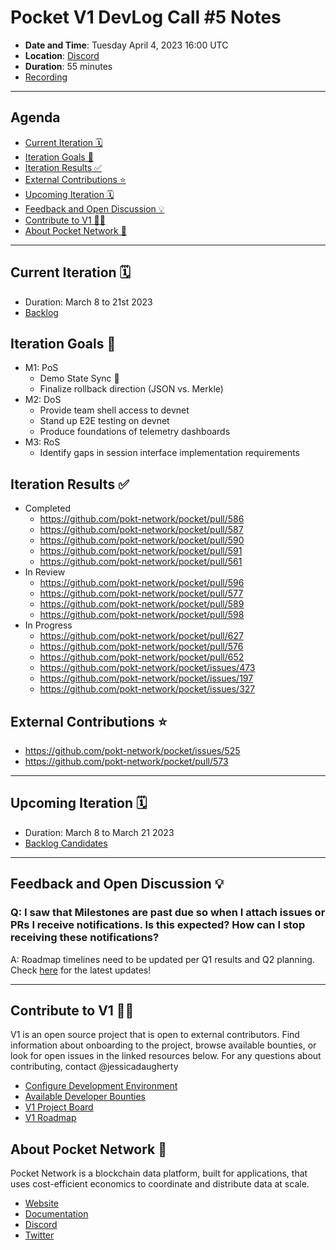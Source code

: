 # Pocket V1 DevLog Call #5 Notes <!-- omit in toc -->

- **Date and Time**: Tuesday April 4, 2023 16:00 UTC
- **Location**: [Discord](https://discord.gg/pokt)
- **Duration**: 55 minutes
- [Recording](https://drive.google.com/file/d/1MNaQv4spbxmkbTlivtBHrVIWnY4L8bMe/view?usp=sharing)

---

## Agenda <!-- omit in toc -->

- [Current Iteration 🗓️](#current-iteration-️)
- [Iteration Goals 🎯](#iteration-goals-)
- [Iteration Results ✅](#iteration-results-)
- [External Contributions ⭐](#external-contributions-)
- [Upcoming Iteration 🗓️](#upcoming-iteration-️)
- [Feedback and Open Discussion 💡](#feedback-and-open-discussion-)
- [Contribute to V1 🧑‍💻](#contribute-to-v1-)
- [About Pocket Network 💙](#about-pocket-network-)

---

## Current Iteration 🗓️

- Duration: March 8 to 21st 2023
- [Backlog](https://github.com/orgs/pokt-network/projects/142/views/12?layout=table&filterQuery=iteration%3A%22Iteration+13%22)

## Iteration Goals 🎯

- M1: PoS
  - Demo State Sync 🥳
  - Finalize rollback direction (JSON vs. Merkle)
- M2: DoS
  - Provide team shell access to devnet
  - Stand up E2E testing on devnet
  - Produce foundations of telemetry dashboards
- M3: RoS
  - Identify gaps in session interface implementation requirements

## Iteration Results ✅

- Completed
  - https://github.com/pokt-network/pocket/pull/586
  - https://github.com/pokt-network/pocket/pull/587
  - https://github.com/pokt-network/pocket/pull/590
  - https://github.com/pokt-network/pocket/pull/591
  - https://github.com/pokt-network/pocket/pull/561
- In Review
  - https://github.com/pokt-network/pocket/pull/596
  - https://github.com/pokt-network/pocket/pull/577
  - https://github.com/pokt-network/pocket/pull/589
  - https://github.com/pokt-network/pocket/pull/598
- In Progress
  - https://github.com/pokt-network/pocket/pull/627
  - https://github.com/pokt-network/pocket/pull/576
  - https://github.com/pokt-network/pocket/pull/652
  - https://github.com/pokt-network/pocket/issues/473
  - https://github.com/pokt-network/pocket/issues/197
  - https://github.com/pokt-network/pocket/issues/327

## External Contributions ⭐

- https://github.com/pokt-network/pocket/issues/525
- https://github.com/pokt-network/pocket/pull/573

---

## Upcoming Iteration 🗓️

- Duration: March 8 to March 21 2023
- [Backlog Candidates](https://github.com/orgs/pokt-network/projects/142/views/12?layout=table&filterQuery=iteration%3A%22Iteration+14%22)

---

## Feedback and Open Discussion 💡

### Q: I saw that Milestones are past due so when I attach issues or PRs I receive notifications. Is this expected? How can I stop receiving these notifications?

A: Roadmap timelines need to be updated per Q1 results and Q2 planning. Check [here](https://github.com/pokt-network/pocket/blob/main/docs/roadmap/README.md#m1-pocket-pos-proof-of-stake) for the latest updates!

---

## Contribute to V1 🧑‍💻

V1 is an open source project that is open to external contributors. Find information about onboarding to the project, browse available bounties, or look for open issues in the linked resources below. For any questions about contributing, contact @jessicadaugherty

- [Configure Development Environment](https://github.com/pokt-network/pocket/blob/main/docs/development/README.md)
- [Available Developer Bounties](https://app.dework.xyz/pokt-network/v1-protocol)
- [V1 Project Board](https://github.com/orgs/pokt-network/projects/142/views/12)
- [V1 Roadmap](https://github.com/pokt-network/pocket/blob/main/docs/roadmap/README.md#m1-pocket-pos-proof-of-stake)

## About Pocket Network 💙

Pocket Network is a blockchain data platform, built for applications, that uses cost-efficient economics to coordinate and distribute data at scale.

- [Website](https://pokt.network)
- [Documentation](https://docs.pokt.network)
- [Discord](https://discord.gg/pokt)
- [Twitter](https://twitter.com/POKTnetwork)

<!-- GITHUB_WIKI: devlog/2023_03_21 -->
